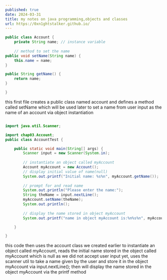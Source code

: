 ```yaml
---
published: true
date: 2024-03-31
title: my notes on java programming,objects and classes
url: https://0xn1ghtstalker.github.io/
---
```

```java
public class Account {
    private String name; // instance variable
    
    // method to set the name
public void setName(String name) {
    this.name = name;
}

public String getName() {
    return name;
}

}
```

this first file creates a public class named account and defines a method called setName which will be used later to set a name from user input as the name of an account via object instantiation

```java

import java.util.Scanner;

import chap03.Account;
public class AccountTest {

    public static void main(String[] args) {
        Scanner input = new Scanner(System.in);
        
        // instantiate an object called myAccount 
        Account myAccount = new Account();
        // display initial value of name(null)
        System.out.printf("Initial name: %s%n", myAccount.getName());
        
        // prompt for and read name
        System.out.println("Please enter the name:");
        String theName = input.nextLine();
        myAccount.setName(theName);
        System.out.println();
        
        // display the name stored in object myAccount
        System.out.printf("name in object myAccount is:%n%s%n", myAccount.getName());

    }

}
```

this code then uses the account class we created earlier to instantiate an object called myAccount, reads the initial name stored in the object called myAccount which is null as we did not accept user input yet, uses the scanner util to take a name given by the user and store it in the object myAccount via input.nextLine(); then will display the name stored in the object myAccount via the printf method
